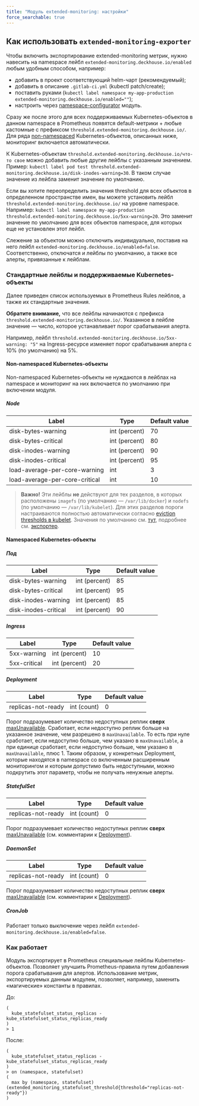 ```yaml
---
title: "Модуль extended-monitoring: настройки"
force_searchable: true
---
```


<!-- SCHEMA -->

## Как использовать `extended-monitoring-exporter`

Чтобы включить экспортирование extended-monitoring метрик, нужно навесить на namespace лейбл `extended-monitoring.deckhouse.io/enabled` любым удобным способом, например:
- добавить в проект соответствующий helm-чарт (рекомендуемый);
- добавить в описание `.gitlab-ci.yml` (kubectl patch/create);
- поставить руками (`kubectl label namespace my-app-production extended-monitoring.deckhouse.io/enabled=""`);
- настроить через [namespace-configurator](../namespace-configurator/) модуль.

Сразу же после этого для всех поддерживаемых Kubernetes-объектов в данном namespace в Prometheus появятся default-метрики + любые кастомные с префиксом `threshold.extended-monitoring.deckhouse.io/`. Для ряда [non-namespaced](#non-namespaced-kubernetes-объекты) Kubernetes-объектов, описанных ниже, мониторинг включается автоматически.

К Kubernetes-объектам `threshold.extended-monitoring.deckhouse.io/что-то свое` можно добавить любые другие лейблы с указанным значением. Пример: `kubectl label pod test threshold.extended-monitoring.deckhouse.io/disk-inodes-warning=30`.
В таком случае значение из лейбла заменит значение по умолчанию.

Если вы хотите переопределить значения threshold для всех объектов в определенном пространстве имен, вы можете установить лейбл `threshold.extended-monitoring.deckhouse.io/` на уровне namespace. Например: `kubectl label namespace my-app-production threshold.extended-monitoring.deckhouse.io/5xx-warning=20`.
Это заменит значение по умолчанию для всех объектов namespace, для которых еще не установлен этот лейбл.

Слежение за объектом можно отключить индивидуально, поставив на него лейбл `extended-monitoring.deckhouse.io/enabled=false`. Соответственно, отключатся и лейблы по умолчанию, а также все алерты, привязанные к лейблам.

### Стандартные лейблы и поддерживаемые Kubernetes-объекты

Далее приведен список используемых в Prometheus Rules лейблов, а также их стандартные значения.

**Обратите внимание,** что все лейблы начинаются с префикса `threshold.extended-monitoring.deckhouse.io/`. Указанное в лейбле значение — число, которое устанавливает порог срабатывания алерта.

Например, лейбл `threshold.extended-monitoring.deckhouse.io/5xx-warning: "5"` на Ingress-ресурсе изменяет порог срабатывания алерта с 10% (по умолчанию) на 5%.

#### Non-namespaced Kubernetes-объекты

Non-namespaced Kubernetes-объекты не нуждаются в лейблах на namespace и мониторинг на них включается по умолчанию при включении модуля.

##### Node

| Label                                   | Type          | Default value  |
|-----------------------------------------|---------------|----------------|
| disk-bytes-warning                      | int (percent) | 70             |
| disk-bytes-critical                     | int (percent) | 80             |
| disk-inodes-warning                     | int (percent) | 90             |
| disk-inodes-critical                    | int (percent) | 95             |
| load-average-per-core-warning           | int           | 3              |
| load-average-per-core-critical          | int           | 10             |

> **Важно!** Эти лейблы **не** действуют для тех разделов, в которых расположены `imagefs` (по умолчанию — `/var/lib/docker`) и `nodefs` (по умолчанию — `/var/lib/kubelet`).
Для этих разделов пороги настраиваются полностью автоматически согласно [eviction thresholds в kubelet](https://kubernetes.io/docs/tasks/administer-cluster/out-of-resource/).
Значения по умолчанию см. [тут](https://github.com/kubernetes/kubernetes/blob/743e4fba6339237cc8d5c11413f76ea54b4cc3e8/pkg/kubelet/apis/config/v1beta1/defaults_linux.go#L22-L27), подробнее см. [экспортер](https://github.com/deckhouse/deckhouse/blob/main/modules/340-monitoring-kubernetes/images/kubelet-eviction-thresholds-exporter/).

#### Namespaced Kubernetes-объекты

##### Под

| Label                                   | Type          | Default value  |
|-----------------------------------------|---------------|----------------|
| disk-bytes-warning                      | int (percent) | 85             |
| disk-bytes-critical                     | int (percent) | 95             |
| disk-inodes-warning                     | int (percent) | 85             |
| disk-inodes-critical                    | int (percent) | 90             |

##### Ingress

| Label                  | Type          | Default value |
|------------------------|---------------|---------------|
| 5xx-warning            | int (percent) | 10            |
| 5xx-critical           | int (percent) | 20            |

##### Deployment

| Label                  | Type          | Default value |
|------------------------|---------------|---------------|
| replicas-not-ready     | int (count)   | 0             |

Порог подразумевает количество недоступных реплик **сверх** [maxUnavailable](https://kubernetes.io/docs/concepts/workloads/controllers/deployment/#max-unavailable). Сработает, если недоступно реплик больше на указанное значение, чем разрешено в `maxUnavailable`. То есть при нуле сработает, если недоступно больше, чем указано в `maxUnavailable`, а при единице сработает, если недоступно больше, чем указано в `maxUnavailable`, плюс 1. Таким образом, у конкретных Deployment, которые находятся в namespace со включенным расширенным мониторингом и которым допустимо быть недоступными, можно подкрутить этот параметр, чтобы не получать ненужные алерты.

##### StatefulSet

| Label                  | Type          | Default value |
|------------------------|---------------|---------------|
| replicas-not-ready     | int (count)   | 0             |

Порог подразумевает количество недоступных реплик **сверх** [maxUnavailable](https://kubernetes.io/docs/concepts/workloads/controllers/deployment/#max-unavailable) (см. комментарии к [Deployment](#deployment)).

##### DaemonSet

| Label                  | Type          | Default value |
|------------------------|---------------|---------------|
| replicas-not-ready     | int (count)   | 0             |

Порог подразумевает количество недоступных реплик **сверх** [maxUnavailable](https://kubernetes.io/docs/concepts/workloads/controllers/deployment/#max-unavailable) (см. комментарии к [Deployment](#deployment)).

##### CronJob

Работает только выключение через лейбл `extended-monitoring.deckhouse.io/enabled=false`.

### Как работает

Модуль экспортирует в Prometheus специальные лейблы Kubernetes-объектов. Позволяет улучшить Prometheus-правила путем добавления порога срабатывания для алертов.
Использование метрик, экспортируемых данным модулем, позволяет, например, заменить «магические» константы в правилах.

До:

```text
(
  kube_statefulset_status_replicas - kube_statefulset_status_replicas_ready
)
> 1
```

После:

```text
(
  kube_statefulset_status_replicas - kube_statefulset_status_replicas_ready
)
> on (namespace, statefulset)
(
  max by (namespace, statefulset) (extended_monitoring_statefulset_threshold{threshold="replicas-not-ready"})
)
```
